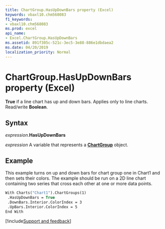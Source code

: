 ```yaml
---
title: ChartGroup.HasUpDownBars property (Excel)
keywords: vbaxl10.chm568083
f1_keywords:
- vbaxl10.chm568083
ms.prod: excel
api_name:
- Excel.ChartGroup.HasUpDownBars
ms.assetid: 891f305c-521c-3ec5-3e88-886e1dbdaea2
ms.date: 04/20/2019
localization_priority: Normal
---
```



# ChartGroup.HasUpDownBars property (Excel)

**True** if a line chart has up and down bars. Applies only to line charts. Read/write **Boolean**.


## Syntax

_expression_.**HasUpDownBars**

_expression_ A variable that represents a **[ChartGroup](Excel.ChartGroup(object).md)** object.


## Example

This example turns on up and down bars for chart group one in Chart1 and then sets their colors. The example should be run on a 2D line chart containing two series that cross each other at one or more data points.

```vb
With Charts("Chart1").ChartGroups(1) 
 .HasUpDownBars = True 
 .DownBars.Interior.ColorIndex = 3 
 .UpBars.Interior.ColorIndex = 5 
End With
```



[!include[Support and feedback](~/includes/feedback-boilerplate.md)]